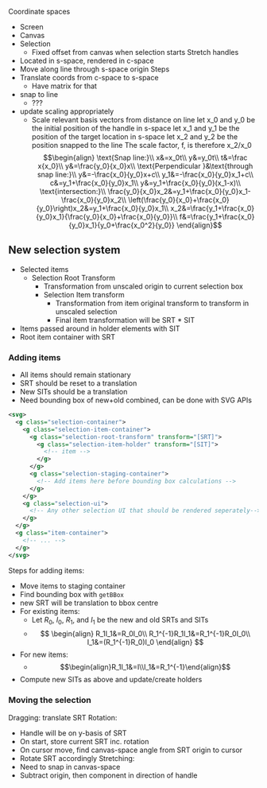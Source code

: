 Coordinate spaces
- Screen
- Canvas
- Selection
	- Fixed offset from canvas when selection starts
Stretch handles
- Located in s-space, rendered in c-space
- Move along line through s-space origin
Steps
- Translate coords from c-space to s-space
	- Have matrix for that
- snap to line
	- ???
- update scaling appropriately
	- Scale relevant basis vectors from distance on line
let x_0 and y_0 be the initial position of the handle in s-space
let x_1 and y_1 be the position of the target location in s-space
let x_2 and y_2 be the position snapped to the line
The scale factor, f, is therefore x_2/x_0
$$\begin{align}
\text{Snap line:}\\
x&=x_0t\\
y&=y_0t\\
t&=\frac x{x_0}\\
y&=\frac{y_0}{x_0}x\\
\text{Perpendicular }&\text{through snap line:}\\
y&=-\frac{x_0}{y_0}x+c\\
y_1&=-\frac{x_0}{y_0}x_1+c\\
c&=y_1+\frac{x_0}{y_0}x_1\\
y&=y_1+\frac{x_0}{y_0}(x_1-x)\\
\text{intersection:}\\
\frac{y_0}{x_0}x_2&=y_1+\frac{x_0}{y_0}x_1-\frac{x_0}{y_0}x_2\\
\left(\frac{y_0}{x_0}+\frac{x_0}{y_0}\right)x_2&=y_1+\frac{x_0}{y_0}x_1\\
x_2&=\frac{y_1+\frac{x_0}{y_0}x_1}{\frac{y_0}{x_0}+\frac{x_0}{y_0}}\\
f&=\frac{y_1+\frac{x_0}{y_0}x_1}{y_0+\frac{x_0^2}{y_0}}
\end{align}$$

## New selection system
- Selected items
	- Selection Root Transform
		- Transformation from unscaled origin to current selection box
		- Selection Item transform
			- Transformation from item original transform to transform in unscaled selection
			- Final item transformation will be SRT \* SIT
- Items passed around in holder elements with SIT
- Root item container with SRT
### Adding items
- All items should remain stationary
- SRT should be reset to a translation
- New SITs should be a translation
- Need bounding box of new+old combined, can be done with SVG APIs
```xml
<svg>
  <g class="selection-container">
    <g class="selection-item-container">
      <g class="selection-root-transform" transform="[SRT]">
        <g class="selection-item-holder" transform="[SIT]">
          <!-- item -->
        </g>
      </g>
      <g class="selection-staging-container">
        <!-- Add items here before bounding box calculations -->
      </g>
    </g>
    <g class="selection-ui">
      <!-- Any other selection UI that should be rendered seperately-->
    </g>
  </g>
  <g class="item-container">
    <!-- ... -->
  </g>
</svg>
```
Steps for adding items:
- Move items to staging container
- Find bounding box with `getBBox`
- new SRT will be translation to bbox centre
- For existing items:
	- Let $R_0$, $I_0$, $R_1$, and $I_1$ be the new and old SRTs and SITs
	- $$
\begin{align}
R_1I_1&=R_0I_0\\
R_1^{-1}R_1I_1&=R_1^{-1}R_0I_0\\
I_1&=(R_1^{-1}R_0)I_0
\end{align}
$$
 - For new items:
	 - $$\begin{align}R_1I_1&=I\\I_1&=R_1^{-1}\end{align}$$
- Compute new SITs as above and update/create holders
### Moving the selection
Dragging: translate SRT
Rotation:
- Handle will be on y-basis of SRT
- On start, store current SRT inc. rotation
- On cursor move, find canvas-space angle from SRT origin to cursor
- Rotate SRT accordingly
Stretching:
- Need to snap in canvas-space
- Subtract origin, then component in direction of handle 
